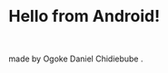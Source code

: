 
<!DOCTYPE html>
<html>
  <head>
    <title>My First Page</title>
  </head>
  <body>
    <h1>Hello from Android!</h1>
    <p> made by Ogoke Daniel Chidiebube .</p>
  </body>
</html>
